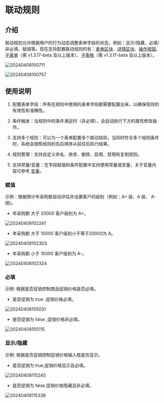 # 联动规则

## 介绍

联动规则允许根据用户的行为动态调整表单字段的状态，例如：显示/隐藏、必填/非必填、赋值等。现在支持配置联动规则的有：[表单区块](https://docs-cn.nocobase.com/handbook/ui/blocks/data-blocks/form#%E8%81%94%E5%8A%A8%E8%A7%84%E5%88%99)、[详情区块](https://docs-cn.nocobase.com/handbook/ui/blocks/data-blocks/details#%E8%81%94%E5%8A%A8%E8%A7%84%E5%88%99)、[操作按钮](https://docs-cn.nocobase.com/handbook/ui/actions/action-settings/linkage-rule)、[子表单](https://docs-cn.nocobase.com/handbook/ui/fields/specific/nester)（需 v1.3.17-beta 及以上版本）、[子表格](https://docs-cn.nocobase.com/handbook/ui/fields/specific/sub-table)（需 v1.3.17-beta 及以上版本）。

![20240408100711](https://static-docs.nocobase.com/20240408100711.png)

![20240408100757](https://static-docs.nocobase.com/20240408100757.png)

## 使用说明

1. 配置表单字段：所有在规则中使用的表单字段都需要配置出来，以确保规则的有效性和准确性。

2. 条件触发：当规则中的条件满足时（非必填），会自动执行下方的属性修改操作。

3. 支持多个规则：可以为一个表单配置多个联动规则，当同时符合多个规则条件时，系统会按照规则的先后顺序从前往后执行结果。

4. 规则管理：支持自定义命名、排序、删除、启用、禁用和复制规则。

5. 支持常量/变量：在字段赋值和条件配置中支持使用常量或变量，关于变量内容可参考 [变量](/handbook/ui/variables)。

### 赋值

示例：根据预计年采购额自动评估并设置客户的级别（例如：A+ 级、A 级、 A- 级)。

- 年采购额 大于 20000 客户级别为 A+。

![20240408102241](https://static-docs.nocobase.com/20240408102241.png)

- 年采购额 大于 10000 客户级别小于等于20000为 A。

![20240408102303](https://static-docs.nocobase.com/20240408102303.png)

- 年采购额 小于 10000 客户级别为 A-。

![20240408102324](https://static-docs.nocobase.com/20240408102324.png)

### 必填

示例: 根据是否促销控制商品促销价格是否必填。

- 是否促销为 true ,促销价格必填。

![20240408105031](https://static-docs.nocobase.com/20240408105031.png)

- 是否促销为 false ,促销价格非必填。

![20240408105115](https://static-docs.nocobase.com/20240408105115.png)

### 显示/隐藏

示例: 根据是否促销控制促销价格输入框是否显示。

- 是否促销为 true,促销价格显示且必填。

![20240408115240](https://static-docs.nocobase.com/20240408115240.png)

- 是否促销为 false,促销价格隐藏且非必填。

![20240408115338](https://static-docs.nocobase.com/20240408115338.png)

